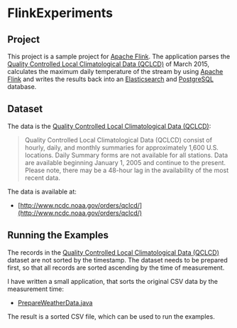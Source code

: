 # FlinkExperiments #

## Project ##

This project is a sample project for [Apache Flink]. The application parses the [Quality Controlled Local Climatological Data (QCLCD)] of 
March 2015, calculates the maximum daily temperature of the stream by using [Apache Flink] and writes the results back into an [Elasticsearch] 
and [PostgreSQL] database.

## Dataset ##

The data is the [Quality Controlled Local Climatological Data (QCLCD)]: 

> Quality Controlled Local Climatological Data (QCLCD) consist of hourly, daily, and monthly summaries for approximately 
> 1,600 U.S. locations. Daily Summary forms are not available for all stations. Data are available beginning January 1, 2005 
> and continue to the present. Please note, there may be a 48-hour lag in the availability of the most recent data.

The data is available at:

* [http://www.ncdc.noaa.gov/orders/qclcd/](http://www.ncdc.noaa.gov/orders/qclcd/)

## Running the Examples ##

The records in the [Quality Controlled Local Climatological Data (QCLCD)] dataset are not sorted by the timestamp. The dataset needs to be prepared first, so that all records are sorted ascending by the time of measurement.

I have written a small application, that sorts the original CSV data by the measurement time:

* [PrepareWeatherData.java](https://github.com/bytefish/FlinkExperiments/blob/master/FlinkExperiments/src/main/java/csv/sorting/PrepareWeatherData.java)

The result is a sorted CSV file, which can be used to run the examples.

[Apache Flink]: https://flink.apache.org
[Elasticsearch]: https://www.elastic.co/products/elasticsearch 
[PostgreSQL]: https://www.postgresql.org
[Quality Controlled Local Climatological Data (QCLCD)]: https://www.ncdc.noaa.gov/data-access/land-based-station-data/land-based-datasets/quality-controlled-local-climatological-data-qclcd
